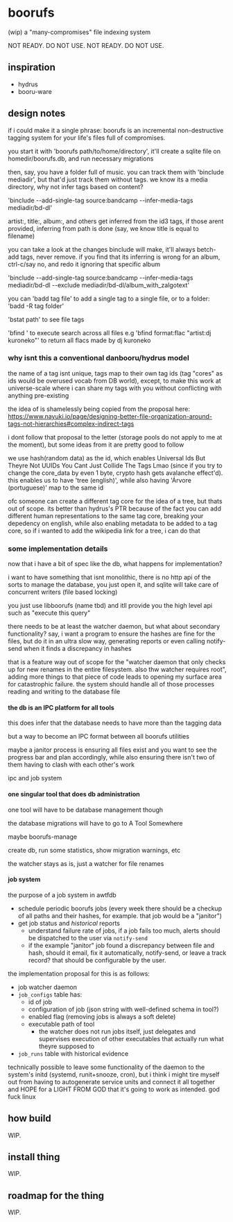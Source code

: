 # boorufs

(wip) a "many-compromises" file indexing system

NOT READY. DO NOT USE. NOT READY. DO NOT USE.

## inspiration

- hydrus
- booru-ware

## design notes

if i could make it a single phrase: boorufs is an incremental non-destructive tagging system for your life's files full of compromises.

you start it with 'boorufs path/to/home/directory', it'll create a sqlite file on homedir/boorufs.db, and run necessary migrations

then, say, you have a folder full of music. you can track them with 'binclude mediadir', but that'd just track them without tags. we know its a media directory, why not infer tags based on content?

'binclude --add-single-tag source:bandcamp --infer-media-tags mediadir/bd-dl'

artist:, title:, album:, and others get inferred from the id3 tags, if those arent provided, inferring from path is done (say, we know title is equal to filename)

you can take a look at the changes binclude will make, it'll always betch-add tags, never remove. if you find that its inferring is wrong for an album, ctrl-c/say no, and redo it ignoring that specific album

'binclude --add-single-tag source:bandcamp --infer-media-tags mediadir/bd-dl --exclude mediadir/bd-dl/album_with_zalgotext'

you can 'badd tag file' to add a single tag to a single file, or to a folder: 'badd -R tag folder'

'bstat path' to see file tags

'bfind <predicate>' to execute search across all files e.g 'bfind format:flac "artist:dj kuroneko"' to return all flacs made by dj kuroneko

### why isnt this a conventional danbooru/hydrus model

the name of a tag isnt unique, tags map to their own tag ids (tag "cores" as ids would be overused vocab from DB world), except, to make this work at universe-scale where i can share my tags with you without conflicting with anything pre-existing

the idea of is shamelessly being copied from the proposal here: https://www.nayuki.io/page/designing-better-file-organization-around-tags-not-hierarchies#complex-indirect-tags

i dont follow that proposal to the letter (storage pools do not apply to me at the moment), but some ideas from it are pretty good to follow

we use hash(random data) as the id, which enables Universal Ids But Theyre Not UUIDs You Cant Just Collide The Tags Lmao (since if you try to change the core_data by even 1 byte, crypto hash gets avalanche effect'd). this enables us to have 'tree (english)', while also having 'Árvore (portuguese)' map to the same id

ofc someone can create a different tag core for the idea of a tree, but thats out of scope. its better than hydrus's PTR because of the fact you can add different human representations to the same tag core, breaking your depedency on english, while also enabling metadata to be added to a tag core, so if i wanted to add the wikipedia link for a tree, i can do that

### some implementation details

now that i have a bit of spec like the db, what happens for implementation?

i want to have something that isnt monolithic, there is no http api of the sorts to manage the database, you just open it, and sqlite will take care of concurrent writers (file based locking)

you just use libboorufs (name tbd) and itll provide you the high level api such as "execute this query"

there needs to be at least the watcher daemon, but what about secondary functionality? say, i want a program to ensure the hashes are fine for the files, but do it in an ultra slow way, generating reports or even calling notify-send when it finds a discrepancy in hashes

that is a feature way out of scope for the "watcher daemon that only checks up for new renames in the entire filesystem. also thw watcher requires root", adding more things to that piece of code leads to opening my surface area for catastrophic failure. the system should handle all of those processes reading and writing to the database file

#### the db is an IPC platform for all tools

this does infer that the database needs to have more than the tagging data

but a way to become an IPC format between all boorufs utilities

maybe a janitor process is ensuring all files exist and you want to see the progress bar and plan accordingly, while also ensuring there isn't two of them having to clash with each other's work

ipc and job system

#### one singular tool that does db administration

one tool will have to be database management though

the database migrations will have to go to A Tool Somewhere

maybe boorufs-manage

create db, run some statistics, show migration warnings, etc

the watcher stays as is, just a watcher for file renames

#### job system

the purpose of a job system in awtfdb

- schedule periodic boorufs jobs (every week there should be a checkup of
  all paths and their hashes, for example. that job would be a "janitor")
- get job status and _historical_ reports
  - understand failure rate of jobs, if a job fails too much, alerts should
    be dispatched to the user via `notify-send`
  - if the example "janitor" job found a discrepancy between file and hash,
    should it email, fix it automatically, notify-send, or leave a track
    record? that should be configurable by the user.

the implementation proposal for this is as follows:

- job watcher daemon
- `job_configs` table has:
  - id of job
  - configuration of job (json string with well-defined schema in tool?)
  - enabled flag (removing jobs is always a soft delete)
  - executable path of tool
    - the watcher does not run jobs itself, just delegates and supervises
      execution of other executables that actually run what theyre supposed to
- `job_runs` table with historical evidence

technically possible to leave some functionality of the daemon to the
system's initd (systemd, runit+snooze, cron), but i think i might tire myself
out from having to autogenerate service units and connect it all together
and HOPE for a LIGHT FROM GOD that it's going to work as intended. god fuck
linux

## how build

WIP.

## install thing

WIP.

## roadmap for the thing

WIP.
